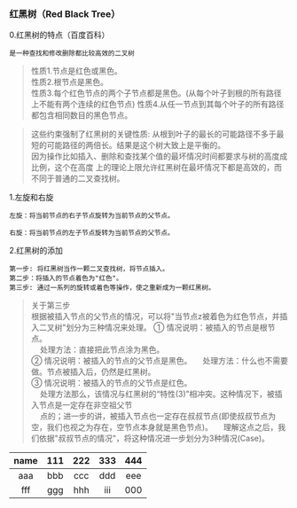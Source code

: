 ### 红黑树（Red Black Tree）

0.红黑树的特点（百度百科）

    是一种查找和修改删除都比较高效的二叉树

> 性质1.节点是红色或黑色。  
  性质2.根节点是黑色。   
  性质3.每个红色节点的两个子节点都是黑色。(从每个叶子到根的所有路径上不能有两个连续的红色节点)
  性质4.从任一节点到其每个叶子的所有路径都包含相同数目的黑色节点。
  
  
> 这些约束强制了红黑树的关键性质: 
  从根到叶子的最长的可能路径不多于最短的可能路径的两倍长。结果是这个树大致上是平衡的。  
  因为操作比如插入、删除和查找某个值的最坏情况时间都要求与树的高度成比例，这个在高度
  上的理论上限允许红黑树在最坏情况下都是高效的，而不同于普通的二叉查找树。

1.左旋和右旋
    
    左旋：将当前节点的右子节点旋转为当前节点的父节点。      
    
    右旋：将当前节点的左子节点旋转为当前节点的父节点。 

2.红黑树的添加

    第一步: 将红黑树当作一颗二叉查找树，将节点插入。
    第二步：将插入的节点着色为"红色"。
    第三步: 通过一系列的旋转或着色等操作，使之重新成为一颗红黑树。

>关于第三步    
根据被插入节点的父节点的情况，可以将"当节点z被着色为红色节点，并插入二叉树"划分为三种情况来处理。
  ① 情况说明：被插入的节点是根节点。  
  &nbsp;&nbsp;&nbsp;&nbsp;处理方法：直接把此节点涂为黑色。    
  ② 情况说明：被插入的节点的父节点是黑色。
  &nbsp;&nbsp;&nbsp;&nbsp;处理方法：什么也不需要做。节点被插入后，仍然是红黑树。  
  ③ 情况说明：被插入的节点的父节点是红色。   
  &nbsp;&nbsp;&nbsp;&nbsp;处理方法那么，该情况与红黑树的“特性(3)”相冲突。这种情况下，被插入节点是一定存在非空祖父节  
  &nbsp;&nbsp;&nbsp;&nbsp;点的；进一步的讲，被插入节点也一定存在叔叔节点(即使叔叔节点为空，我们也视之为存在，空节点本身就是黑色节点)。
  &nbsp;&nbsp;&nbsp;&nbsp;理解这点之后，我们依据"叔叔节点的情况"，将这种情况进一步划分为3种情况(Case)。
  
name | 111 | 222 | 333 | 444   
:-: | :-: | :-: | :-: | :-:   
aaa | bbb | ccc | ddd | eee|    
fff | ggg| hhh | iii | 000|   



